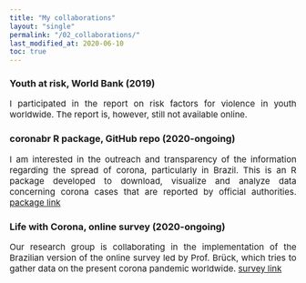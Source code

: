 ```yaml
---
title: "My collaborations"
layout: "single"
permalink: "/02_collaborations/"
last_modified_at: 2020-06-10
toc: true
---
```



### Youth at risk, World Bank (2019)
<p style="font-size:15px" align="justify">
I participated in the report on risk factors for violence in youth worldwide. The report is, however, still not available online.
</p>

### coronabr R package, GitHub repo (2020-ongoing)
<p style="font-size:15px" align="justify">
I am interested in the outreach and transparency of the information regarding the spread of corona, particularly in Brazil. This is an R package developed to download, visualize and analyze data concerning corona cases that are reported by official authorities.
<a href="https://github.com/liibre/coronabr">package link</a>
</p>

### Life with Corona, online survey (2020-ongoing)
<p style="font-size:15px" align="justify">
Our research group is collaborating in the implementation of the Brazilian version of the online survey led by Prof. Brück, which tries to gather data on the present corona pandemic worldwide.
<a href="https://lifewithcorona.org/">survey link</a>
</p>
